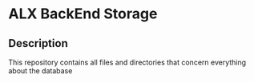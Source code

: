 # ALX BackEnd Storage

## Description 
This repository contains all files and directories that concern everything about the database